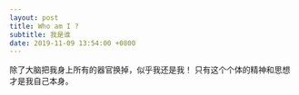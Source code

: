 ```yaml
---
layout: post
title: Who am I ?
subtitle: 我是谁
date: 2019-11-09 13:54:00 +0800
---
```

除了大脑把我身上所有的器官换掉，似乎我还是我！
只有这个个体的精神和思想才是我自己本身。


